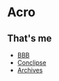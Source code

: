 # Acro
## That's me
* [BBB](http://blockbyblockstudios.com)
* [Conclipse](http://conclipse.co.uk)
* [Archives](http://acro.rf.gd)
